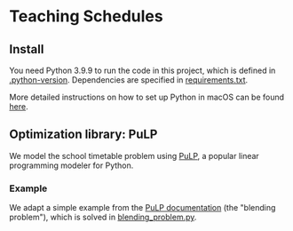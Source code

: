 # Teaching Schedules

## Install

You need Python 3.9.9 to run the code in this project, which is defined in [.python-version](.python-version).
Dependencies are specified in [requirements.txt](requirements.txt).

More detailed instructions on how to set up Python in macOS can be found [here](https://gist.github.com/acarril/a415b068bd89ebb256d82f962f7f3272).

## Optimization library: PuLP

We model the school timetable problem using [PuLP](https://github.com/coin-or/pulp), a popular linear programming modeler for Python. 
### Example

We adapt a simple example from the [PuLP documentation](https://coin-or.github.io/pulp/CaseStudies/a_blending_problem.html) (the "blending problem"), which is solved in [blending_problem.py](tests/blending_problem.py).